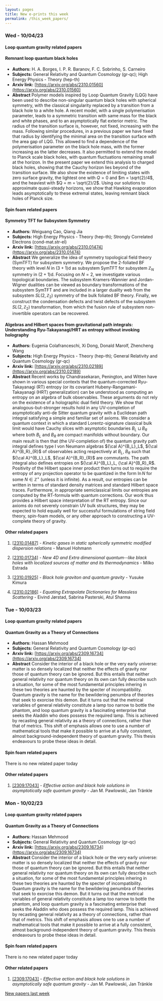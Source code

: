 ```yaml
---
layout: pages
title: New e-prints this week
permalink: /this_week_papers/
---
```




### Wed - 10/04/23

#### Loop quantum gravity related papers

#### **Remnant loop quantum black holes**
 - **Authors:** H. A. Borges, I. P. R. Baranov, F. C. Sobrinho, S. Carneiro
 - **Subjects:** General Relativity and Quantum Cosmology (gr-qc); High Energy Physics - Theory (hep-th)
 - **Arxiv link:** [https://arxiv.org/abs/2310.01560](https://arxiv.org/abs/2310.01560)
 - **Abstract**
 Polymer models inspired by Loop Quantum Gravity (LQG) have been used to describe non-singular quantum black holes with spherical symmetry, with the classical singularity replaced by a transition from a black hole to a white hole. A recent model, with a single polymerisation parameter, leads to a symmetric transition with same mass for the black and white phases, and to an asymptotically flat exterior metric. The radius of the transition surface is, however, not fixed, increasing with the mass. Following similar procedures, in a previous paper we have fixed that radius by identifying the minimal area on the transition surface with the area gap of LQG. This allowed to find a dependence of the polymerisation parameter on the black hole mass, with the former increasing as the latter decreases. It also permitted to extend the model to Planck scale black holes, with quantum fluctuations remaining small at the horizon. In the present paper we extend this analysis to charged black holes, showing that the Cauchy horizon lies beyond of the transition surface. We also show the existence of limiting states with zero surface gravity, the lightest one with $Q = 0$ and $m = \sqrt{2}/4$, and the heaviest with $Q = m = \sqrt{2}/2$. Using our solutions to approximate quasi-steady horizons, we show that Hawking evaporation leads asymptotically to these extremal states, leaving remnant black holes of Planck size. 

#### Spin foam related papers

#### **Symmetry TFT for Subsystem Symmetry**
 - **Authors:** Weiguang Cao, Qiang Jia
 - **Subjects:** High Energy Physics - Theory (hep-th); Strongly Correlated Electrons (cond-mat.str-el)
 - **Arxiv link:** [https://arxiv.org/abs/2310.01474](https://arxiv.org/abs/2310.01474)
 - **Abstract**
 We generalize the idea of symmetry topological field theory (SymTFT) for subsystem symmetry. We propose the 2-foliated BF theory with level $N$ in $(3+1)$d as subsystem SymTFT for subsystem $\mathbb Z_N$ symmetry in $(2+1)$d. Focusing on $N=2$, we investigate various topological boundaries. The subsystem Kramers-Wannier and Jordan-Wigner dualities can be viewed as boundary transformations of the subsystem SymTFT and are included in a larger duality web from the subsystem $SL(2,\mathbb Z_2)$ symmetry of the bulk foliated BF theory. Finally, we construct the condensation defects and twist defects of the subsystem $SL(2,\mathbb Z_2)$ transformation, from which the fusion rule of subsystem non-invertible operators can be recovered. 

#### **Algebras and Hilbert spaces from gravitational path integrals:  Understanding Ryu-Takayanagi/HRT as entropy without invoking holography**
 - **Authors:** Eugenia Colafranceschi, Xi Dong, Donald Marolf, Zhencheng Wang
 - **Subjects:** High Energy Physics - Theory (hep-th); General Relativity and Quantum Cosmology (gr-qc)
 - **Arxiv link:** [https://arxiv.org/abs/2310.02189](https://arxiv.org/abs/2310.02189)
 - **Abstract**
 Recent works by Chandrasekaran, Penington, and Witten have shown in various special contexts that the quantum-corrected Ryu-Takayanagi (RT) entropy (or its covariant Hubeny-Rangamani-Takayanagi (HRT) generalization) can be understood as computing an entropy on an algebra of bulk observables. These arguments do not rely on the existence of a holographic dual field theory. We show that analogous-but-stronger results hold in any UV-completion of asymptotically anti-de Sitter quantum gravity with a Euclidean path integral satisfying a simple and familiar set of axioms. We consider a quantum context in which a standard Lorentz-signature classical bulk limit would have Cauchy slices with asymptotic boundaries $B_L \sqcup B_R$ where both $B_L$ and $B_R$ are compact manifolds without boundary. Our main result is then that (the UV-completion of) the quantum gravity path integral defines type I von Neumann algebras ${\cal A}^{B_L}_L$, ${\cal A}^{B_R}_{R}$ of observables acting respectively at $B_L$, $B_R$ such that ${\cal A}^{B_L}_L$, ${\cal A}^{B_R}_{R}$ are commutants. The path integral also defines entropies on ${\cal A}^{B_L}_L, {\cal A}^{B_R}_R$. Positivity of the Hilbert space inner product then turns out to require the entropy of any projection operator to be quantized in the form $\ln N$ for some $N \in {\mathbb Z}^+$ (unless it is infinite). As a result, our entropies can be written in terms of standard density matrices and standard Hilbert space traces. Furthermore, in appropriate semiclassical limits our entropies are computed by the RT-formula with quantum corrections. Our work thus provides a Hilbert space interpretation of the RT entropy. Since our axioms do not severely constrain UV bulk structures, they may be expected to hold equally well for successful formulations of string field theory, spin-foam models, or any other approach to constructing a UV-complete theory of gravity. 



#### Other related papers

1. [[2310.01487]](https://arxiv.org/abs/2310.01487) - *Kinetic gases in static spherically symmetric modified dispersion  relations* - Manuel Hohmann

1. [[2310.01734]](https://arxiv.org/abs/2310.01734) - *New $4D$ and Extra dimensional quantum--like black holes with localized  sources of matter and its thermodynamics* - Milko Estrada

1. [[2310.01925]](https://arxiv.org/abs/2310.01925) - *Black hole graviton and quantum gravity* - Yusuke Kimura

1. [[2310.02186]](https://arxiv.org/abs/2310.02186) - *Equating Extrapolate Dictionaries for Massless Scattering* - Eivind Jørstad, Sabrina Pasterski, Atul Sharma



### Tue - 10/03/23

#### Loop quantum gravity related papers

#### **Quantum Gravity as a Theory of Connections**
 - **Authors:** Hassan Mehmood
 - **Subjects:** General Relativity and Quantum Cosmology (gr-qc)
 - **Arxiv link:** [https://arxiv.org/abs/2309.16734](https://arxiv.org/abs/2309.16734)
 - **Abstract**
 Consider the interior of a black hole or the very early universe: matter is so densely localized that neither the effects of gravity nor those of quantum theory can be ignored. But this entails that neither general relativity nor quantum theory on its own can fully describe such a situation, for some of the most fundamental principles inhering in these two theories are haunted by the specter of incompatibility. Quantum gravity is the name for the bewildering penumbra of theories that seek to exorcise this demon. But it turns out that the metrical variables of general relativity constitute a lamp too narrow to bottle the phantom, and loop quantum gravity is a fascinating enterprise that seeks the Aladdin who does possess the required lamp. This is achieved by recasting general relativity as a theory of connections, rather than that of metrics. This shift of emphasis allows one to use a number of mathematical tools that make it possible to arrive at a fully consistent, almost background-independent theory of quantum gravity. This thesis endeavours to probe these ideas in detail. 

#### Spin foam related papers

There is no new related paper today 



#### Other related papers

1. [[2309.17043]](https://arxiv.org/abs/2309.17043) - *Effective action and black hole solutions in asymptotically safe quantum  gravity* - Jan M. Pawlowski, Jan Tränkle



### Mon - 10/02/23

#### Loop quantum gravity related papers

#### **Quantum Gravity as a Theory of Connections**
 - **Authors:** Hassan Mehmood
 - **Subjects:** General Relativity and Quantum Cosmology (gr-qc)
 - **Arxiv link:** [https://arxiv.org/abs/2309.16734](https://arxiv.org/abs/2309.16734)
 - **Abstract**
 Consider the interior of a black hole or the very early universe: matter is so densely localized that neither the effects of gravity nor those of quantum theory can be ignored. But this entails that neither general relativity nor quantum theory on its own can fully describe such a situation, for some of the most fundamental principles inhering in these two theories are haunted by the specter of incompatibility. Quantum gravity is the name for the bewildering penumbra of theories that seek to exorcise this demon. But it turns out that the metrical variables of general relativity constitute a lamp too narrow to bottle the phantom, and loop quantum gravity is a fascinating enterprise that seeks the Aladdin who does possess the required lamp. This is achieved by recasting general relativity as a theory of connections, rather than that of metrics. This shift of emphasis allows one to use a number of mathematical tools that make it possible to arrive at a fully consistent, almost background-independent theory of quantum gravity. This thesis endeavours to probe these ideas in detail. 

#### Spin foam related papers

There is no new related paper today 



#### Other related papers

1. [[2309.17043]](https://arxiv.org/abs/2309.17043) - *Effective action and black hole solutions in asymptotically safe quantum  gravity* - Jan M. Pawlowski, Jan Tränkle






[New papers last week]({{site.url}}/archived/weekly/pre-prints/2023/10/02/archived_weekly_papers.html)